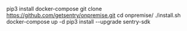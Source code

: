 pip3 install docker-compose
git clone https://github.com/getsentry/onpremise.git
cd onpremise/
./install.sh 
docker-compose up -d
pip3 install --upgrade sentry-sdk
